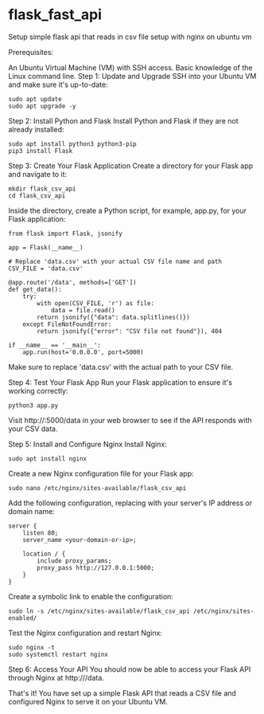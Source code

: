 # flask_fast_api

Setup simple flask api that reads in csv file setup with nginx on ubuntu vm

Prerequisites:

An Ubuntu Virtual Machine (VM) with SSH access.
Basic knowledge of the Linux command line.
Step 1: Update and Upgrade
SSH into your Ubuntu VM and make sure it's up-to-date:

```
sudo apt update
sudo apt upgrade -y
```

Step 2: Install Python and Flask
Install Python and Flask if they are not already installed:

```
sudo apt install python3 python3-pip
pip3 install Flask
```

Step 3: Create Your Flask Application
Create a directory for your Flask app and navigate to it:

```
mkdir flask_csv_api
cd flask_csv_api
```

Inside the directory, create a Python script, for example, app.py, for your Flask application:

```
from flask import Flask, jsonify

app = Flask(__name__)

# Replace 'data.csv' with your actual CSV file name and path
CSV_FILE = 'data.csv'

@app.route('/data', methods=['GET'])
def get_data():
    try:
        with open(CSV_FILE, 'r') as file:
            data = file.read()
        return jsonify({"data": data.splitlines()})
    except FileNotFoundError:
        return jsonify({"error": "CSV file not found"}), 404

if __name__ == '__main__':
    app.run(host='0.0.0.0', port=5000)
```

Make sure to replace 'data.csv' with the actual path to your CSV file.

Step 4: Test Your Flask App
Run your Flask application to ensure it's working correctly:

```
python3 app.py
```

Visit http://<your-vm-ip>:5000/data in your web browser to see if the API responds with your CSV data.

Step 5: Install and Configure Nginx
Install Nginx:

```
sudo apt install nginx
```

Create a new Nginx configuration file for your Flask app:

```
sudo nano /etc/nginx/sites-available/flask_csv_api
```

Add the following configuration, replacing <your-domain-or-ip> with your server's IP address or domain name:

```
server {
    listen 80;
    server_name <your-domain-or-ip>;

    location / {
        include proxy_params;
        proxy_pass http://127.0.0.1:5000;
    }
}
```

Create a symbolic link to enable the configuration:

```
sudo ln -s /etc/nginx/sites-available/flask_csv_api /etc/nginx/sites-enabled/
```

Test the Nginx configuration and restart Nginx:

```
sudo nginx -t
sudo systemctl restart nginx
```

Step 6: Access Your API
You should now be able to access your Flask API through Nginx at http://<your-domain-or-ip>/data.

That's it! You have set up a simple Flask API that reads a CSV file and configured Nginx to serve it on your Ubuntu VM.
